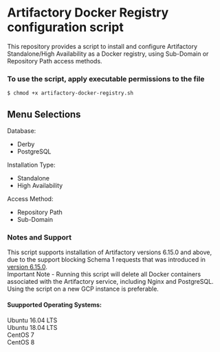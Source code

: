 # Artifactory Docker Registry configuration script
This repository provides a script to install and configure Artifactory Standalone/High Availability as a Docker registry, using Sub-Domain or Repository Path access methods.<br/>

### To use the script, apply executable permissions to the file

```
$ chmod +x artifactory-docker-registry.sh
```

## Menu Selections

Database:
* Derby
* PostgreSQL

Installation Type:
* Standalone
* High Availability

Access Method:
* Repository Path
* Sub-Domain

### Notes and Support

This script supports installation of Artifactory versions 6.15.0 and above, due to the support blocking Schema 1 requests that was introduced in [version 6.15.0](https://www.jfrog.com/confluence/display/RTF6X/Release+Notes#ReleaseNotes-Artifactory6.15).<br/>
Important Note - Running this script will delete all Docker containers associated with the Artifactory service, including Nginx and PostgreSQL. Using the script on a new GCP instance is preferable.<br/>

#### Suupported Operating Systems:<br/>
Ubuntu 16.04 LTS<br/>
Ubuntu 18.04 LTS<br/>
CentOS 7<br/>
CentOS 8<br/>
